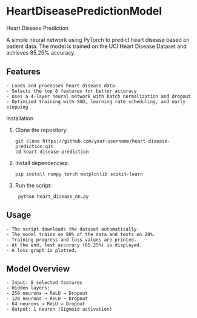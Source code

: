 # HeartDiseasePredictionModel

Heart Disease Prediction

A simple neural network using PyTorch to predict heart disease based on patient data. The model is trained on the UCI Heart Disease Dataset and achieves 85.25% accuracy.

## Features

	- Loads and processes heart disease data
	- Selects the top 8 features for better accuracy
	- Uses a 4-layer neural network with batch normalization and dropout
	- Optimized training with SGD, learning rate scheduling, and early stopping

Installation
1.	Clone the repository:

        git clone https://github.com/your-username/heart-disease-prediction.git
        cd heart-disease-prediction


2.	Install dependencies:

        pip install numpy torch matplotlib scikit-learn


3.	Run the script:

         python heart_disease_nn.py



## Usage
	- The script downloads the dataset automatically.
	- The model trains on 80% of the data and tests on 20%.
	- Training progress and loss values are printed.
	- At the end, test accuracy (85.25%) is displayed.
	- A loss graph is plotted.

## Model Overview
	- Input: 8 selected features
	- Hidden layers:
	- 256 neurons → ReLU → Dropout
	- 128 neurons → ReLU → Dropout
	- 64 neurons → ReLU → Dropout
	- Output: 1 neuron (Sigmoid activation)

